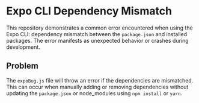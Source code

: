 # Expo CLI Dependency Mismatch

This repository demonstrates a common error encountered when using the Expo CLI: dependency mismatch between the `package.json` and installed packages.  The error manifests as unexpected behavior or crashes during development.

## Problem
The `expoBug.js` file will throw an error if the dependencies are mismatched. This can occur when manually adding or removing dependencies without updating the `package.json` or node_modules using `npm install` or `yarn`.